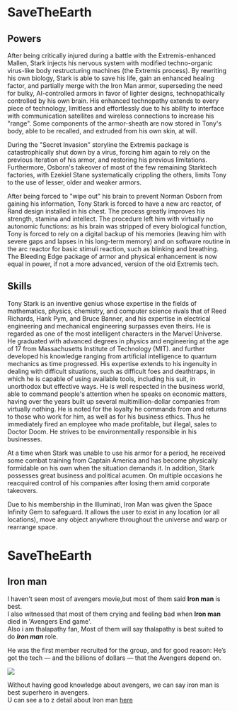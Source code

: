 
[comment]: <> ( Chandra 111118020)
# SaveTheEarth
## Powers    
After being critically injured during a battle with the Extremis-enhanced Mallen, Stark injects his nervous system with modified techno-organic virus-like body restructuring machines (the Extremis process). By rewriting his own biology, Stark is able to save his life, gain an enhanced healing factor, and partially merge with the Iron Man armor, superseding the need for bulky, AI-controlled armors in favor of lighter designs, technopathically controlled by his own brain. His enhanced technopathy extends to every piece of technology, limitless and effortlessly due to his ability to interface with communication satellites and wireless connections to increase his "range". Some components of the armor-sheath are now stored in Tony's body, able to be recalled, and extruded from his own skin, at will.

During the "Secret Invasion" storyline the Extremis package is catastrophically shut down by a virus, forcing him again to rely on the previous iteration of his armor, and restoring his previous limitations. Furthermore, Osborn's takeover of most of the few remaining Starktech factories, with Ezekiel Stane systematically crippling the others, limits Tony to the use of lesser, older and weaker armors.

After being forced to "wipe out" his brain to prevent Norman Osborn from gaining his information, Tony Stark is forced to have a new arc reactor, of Rand design installed in his chest. The process greatly improves his strength, stamina and intellect. The procedure left him with virtually no autonomic functions: as his brain was stripped of every biological function, Tony is forced to rely on a digital backup of his memories (leaving him with severe gaps and lapses in his long-term memory) and on software routine in the arc reactor for basic stimuli reaction, such as blinking and breathing. The Bleeding Edge package of armor and physical enhancement is now equal in power, if not a more advanced, version of the old Extremis tech.

## Skills      
Tony Stark is an inventive genius whose expertise in the fields of mathematics, physics, chemistry, and computer science rivals that of Reed Richards, Hank Pym, and Bruce Banner, and his expertise in electrical engineering and mechanical engineering surpasses even theirs. He is regarded as one of the most intelligent characters in the Marvel Universe. He graduated with advanced degrees in physics and engineering at the age of 17 from Massachusetts Institute of Technology (MIT). and further developed his knowledge ranging from artificial intelligence to quantum mechanics as time progressed. His expertise extends to his ingenuity in dealing with difficult situations, such as difficult foes and deathtraps, in which he is capable of using available tools, including his suit, in unorthodox but effective ways. He is well respected in the business world, able to command people's attention when he speaks on economic matters, having over the years built up several multimillion-dollar companies from virtually nothing. He is noted for the loyalty he commands from and returns to those who work for him, as well as for his business ethics. Thus he immediately fired an employee who made profitable, but illegal, sales to Doctor Doom. He strives to be environmentally responsible in his businesses.

At a time when Stark was unable to use his armor for a period, he received some combat training from Captain America and has become physically formidable on his own when the situation demands it. In addition, Stark possesses great business and political acumen. On multiple occasions he reacquired control of his companies after losing them amid corporate takeovers.

Due to his membership in the Illuminati, Iron Man was given the Space Infinity Gem to safeguard. It allows the user to exist in any location (or all locations), move any object anywhere throughout the universe and warp or rearrange space.

[comment]: <> (Prabu 111118020)
# SaveTheEarth
## Iron man

I haven't seen most of avengers movie,but most of them said **Iron man** is best.    
I also witnessed that most of them crying and feeling bad when **Iron man** died in 'Avengers End game'.    
Also i am thalapathy fan, Most of them will say thalapathy is best suited to do ***Iron man*** role.

He was the first member recruited for the group, and for good reason: 
He’s got the tech — and the billions of dollars — that the Avengers depend on.

![](https://media.giphy.com/media/P8U6dyvXf5LFK/giphy.gif)

Without having good knowledge about avengers, we can say iron man is best superhero in avengers.    
U can see a to z detail about Iron man [here](https://en.wikipedia.org/wiki/Iron_Man)


